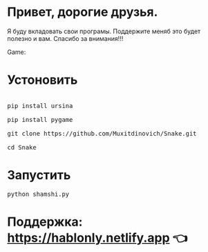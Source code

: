 # Привет, дорогие друзья.
Я буду вкладовать свои програмы. Поддержите меняб это будет полезно и вам. Cпасибо за внимания!!!

Game:
# Устоновить
<pre>

pip install ursina

pip install pygame

git clone https://github.com/Muxitdinovich/Snake.git

cd Snake
</pre>

# Запустить

<pre>
python shamshi.py
</pre>

# Поддержка: https://hablonly.netlify.app 👈
